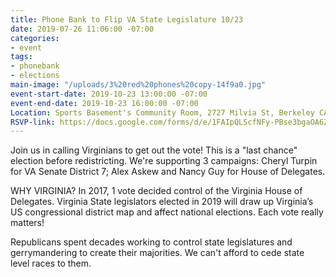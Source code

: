 ```yaml
---
title: Phone Bank to Flip VA State Legislature 10/23
date: 2019-07-26 11:06:00 -07:00
categories:
- event
tags:
- phonebank
- elections
main-image: "/uploads/3%20red%20phones%20copy-14f9a0.jpg"
event-start-date: 2019-10-23 13:00:00 -07:00
event-end-date: 2019-10-23 16:00:00 -07:00
Location: Sports Basement's Community Room, 2727 Milvia St, Berkeley CA
RSVP-link: https://docs.google.com/forms/d/e/1FAIpQLScfNFy-PBse3bgaOA6Zn-7KRPt_anBdrAB5sJwFzze5VeZznw/viewform
---
```


Join us in calling Virginians to get out the vote! This is a "last chance" election before redistricting.  We're supporting 3 campaigns: Cheryl Turpin for VA Senate District 7; Alex Askew and Nancy Guy for House of Delegates.

WHY VIRGINIA?  In 2017, 1 vote decided control of the Virginia House of Delegates. Virginia State legislators elected in 2019  will draw up  Virginia’s US congressional district map and affect national elections.  Each vote really matters!

Republicans spent decades working to control state legislatures and gerrymandering to create their majorities.  We can't afford to cede state level races to them.